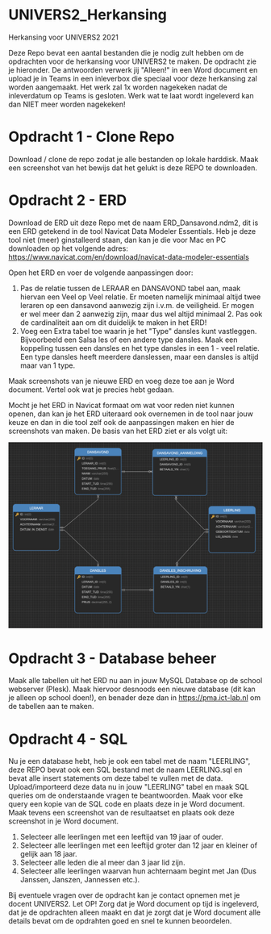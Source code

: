 # UNIVERS2_Herkansing
Herkansing voor UNIVERS2 2021

Deze Repo bevat een aantal bestanden die je nodig zult hebben om de opdrachten voor de herkansing voor UNIVERS2 te maken.
De opdracht zie je hieronder. De antwoorden verwerk jij "Alleen!" in een Word document en upload je in Teams in een inleverbox die speciaal voor deze herkansing zal worden aangemaakt. Het werk zal 1x worden nagekeken nadat de inleverdatum op Teams is gesloten. Werk wat te laat wordt ingeleverd kan dan NIET meer worden nagekeken!

# Opdracht 1 - Clone Repo
Download / clone de repo zodat je alle bestanden op lokale harddisk. Maak een screenshot van het bewijs dat het gelukt is deze REPO te downloaden.

# Opdracht 2 - ERD
Download de ERD uit deze Repo met de naam ERD_Dansavond.ndm2, dit is een ERD getekend in de tool Navicat Data Modeler Essentials.
Heb je deze tool niet (meer) ginstalleerd staan, dan kan je die voor Mac en PC downloaden op het volgende adres: https://www.navicat.com/en/download/navicat-data-modeler-essentials

Open het ERD en voer de volgende aanpassingen door:

1. Pas de relatie tussen de LERAAR en DANSAVOND tabel aan, maak hiervan een Veel op Veel relatie. Er moeten namelijk minimaal altijd twee leraren op een dansavond aanwezig zijn i.v.m. de veiligheid. Er mogen er wel meer dan 2 aanwezig zijn, maar dus wel altijd minimaal 2. Pas ook de cardinaliteit aan om dit duidelijk te maken in het ERD!
2. Voeg een Extra tabel toe waarin je het "Type" dansles kunt vastleggen. Bijvoorbeeld een Salsa les of een andere type dansles. Maak een koppeling tussen een dansles en het type dansles in een 1 - veel relatie. Een type dansles heeft meerdere danslessen, maar een dansles is altijd maar van 1 type.

Maak screenshots van je nieuwe ERD en voeg deze toe aan je Word document.
Vertel ook wat je precies hebt gedaan.


Mocht je het ERD in Navicat formaat om wat voor reden niet kunnen openen, dan kan je het ERD uiteraard ook overnemen in de tool naar jouw keuze en dan in die tool zelf ook de aanpassingen maken en hier de screenshots van maken. De basis van het ERD ziet er als volgt uit:

![ERD Dansschool](https://github.com/SteijlenGLR/UNIVERS2_Herkansing/blob/main/erd.png?raw=true)

# Opdracht 3 - Database beheer
Maak alle tabellen uit het ERD nu aan in jouw MySQL Database op de school webserver (Plesk).
Maak hiervoor desnoods een nieuwe database (dit kan je alleen op school doen!), en benader deze dan in https://pma.ict-lab.nl om de tabellen aan te maken.

# Opdracht 4 - SQL
Nu je een database hebt, heb je ook een tabel met de naam "LEERLING", deze REPO bevat ook een SQL bestand met de naam LEERLING.sql en bevat alle insert statements om deze tabel te vullen met de data. Upload/importeerd deze data nu in jouw "LEERLING" tabel en maak SQL queries om de onderstaande vragen te beantwoorden. Maak voor elke query een kopie van de SQL code en plaats deze in je Word document. Maak tevens een screenshot van de resultaatset en plaats ook deze screenshot in je Word document.

1. Selecteer alle leerlingen met een leeftijd van 19 jaar of ouder.
2. Selecteer alle leerlingen met een leeftijd groter dan 12 jaar en kleiner of gelijk aan 18 jaar.
3. Selecteer alle leden die al meer dan 3 jaar lid zijn.
4. Selecteer alle leerlingen waarvan hun achternaam begint met Jan (Dus Janssen, Janszen, Jannessen etc.).

Bij eventuele vragen over de opdracht kan je contact opnemen met je docent UNIVERS2.
Let OP! Zorg dat je Word document op tijd is ingeleverd, dat je de opdrachten alleen maakt en dat je zorgt dat je Word document alle details bevat om de opdrahten goed en snel te kunnen beoordelen.


